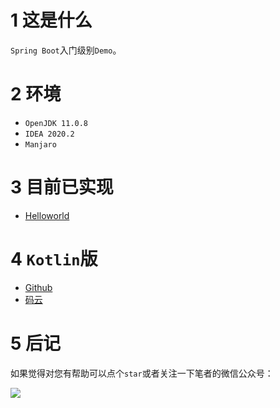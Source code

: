 # 1 这是什么

`Spring Boot`入门级别`Demo`。

# 2 环境

- `OpenJDK 11.0.8`
- `IDEA 2020.2`
- `Manjaro`

# 3 目前已实现

- [Helloworld]()

# 4 `Kotlin`版

- [Github](https://github.com/2293736867/SpringBootDemoKotlin)
- [码云](https://gitee.com/u6b7b5fc3/SpringBootDemoKotlin)


# 5 后记

如果觉得对您有帮助可以点个`star`或者关注一下笔者的微信公众号：

![](https://img-blog.csdnimg.cn/20200806194605566.gif)

